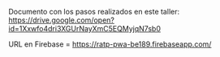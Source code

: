 Documento con los pasos realizados en este taller:  https://drive.google.com/open?id=1Xxwfo4dri3XGUrNayXmC5EQMyjqN7sb0

URL en Firebase = https://ratp-pwa-be189.firebaseapp.com/

